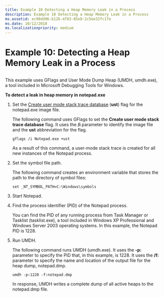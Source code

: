 ```yaml
---
title: Example 10 Detecting a Heap Memory Leak in a Process
description: Example 10 Detecting a Heap Memory Leak in a Process
ms.assetid: ec98dd96-b12b-4f83-85e8-2c5ee32fc17e
ms.date: 10/12/2018
ms.localizationpriority: medium
---
```


# Example 10: Detecting a Heap Memory Leak in a Process


## <span id="ddk_example_10___detecting_a_heap_memory_leak_in_a_process_dtools"></span><span id="DDK_EXAMPLE_10___DETECTING_A_HEAP_MEMORY_LEAK_IN_A_PROCESS_DTOOLS"></span>


This example uses GFlags and User Mode Dump Heap (UMDH, umdh.exe), a tool included in Microsoft Debugging Tools for Windows.

**To detect a leak in heap memory in notepad.exe**

1.  Set the [Create user mode stack trace database](create-user-mode-stack-trace-database.md) (**ust**) flag for the notepad.exe image file.

    The following command uses GFlags to set the **Create user mode stack trace database** flag. It uses the **/i** parameter to identify the image file and the **ust** abbreviation for the flag.

    ```console
    gflags /i Notepad.exe +ust 
    ```

    As a result of this command, a user-mode stack trace is created for all new instances of the Notepad process.

2.  Set the symbol file path.

    The following command creates an environment variable that stores the path to the directory of symbol files:

    ```console
    set _NT_SYMBOL_PATH=C:\Windows\symbols
    ```

3.  Start Notepad.

4.  Find the process identifier (PID) of the Notepad process.

    You can find the PID of any running process from Task Manager or Tasklist (tasklist.exe), a tool included in Windows XP Professional and Windows Server 2003 operating systems. In this example, the Notepad PID is 1228.

5.  Run UMDH.

    The following command runs UMDH (umdh.exe). It uses the **-p:** parameter to specify the PID that, in this example, is 1228. It uses the **/f:** parameter to specify the name and location of the output file for the heap dump, notepad.dmp.

    ```console
    umdh -p:1228 -f:notepad.dmp 
    ```

    In response, UMDH writes a complete dump of all active heaps to the notepad.dmp file.

 

 





